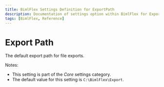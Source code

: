 ```yaml
---
title: BimlFlex Settings Definition for ExportPath
description: Documentation of settings option within BimlFlex for ExportPath
tags: [BimlFlex, Reference]
---
```


# Export Path

The default export path for file exports.

Notes:

* This setting is part of the *Core* settings category.
* The default value for this setting is `C:\BimlFlex\Export`.
